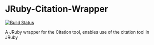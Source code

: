 JRuby-Citation-Wrapper
======================
[![Build Status](https://secure.travis-ci.org/NYULibraries/JRuby-Citation-Wrapper.png)](http://travis-ci.org/NYULibraries/JRuby-Citation-Wrapper)


A JRuby wrapper for the Citation tool, enables use of the citation tool in JRuby